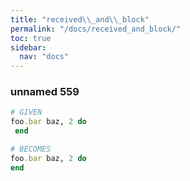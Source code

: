 ```yaml
---
title: "received\\_and\\_block"
permalink: "/docs/received_and_block/"
toc: true
sidebar:
  nav: "docs"
---
```

### unnamed 559
```ruby
# GIVEN
foo.bar baz, 2 do 
 end
```
```ruby
# BECOMES
foo.bar baz, 2 do
end
```
